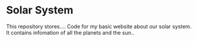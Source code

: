 # Solar System

This repository stores....
Code for my basic website about our solar system.
It contains infomation of all the planets and the sun..

